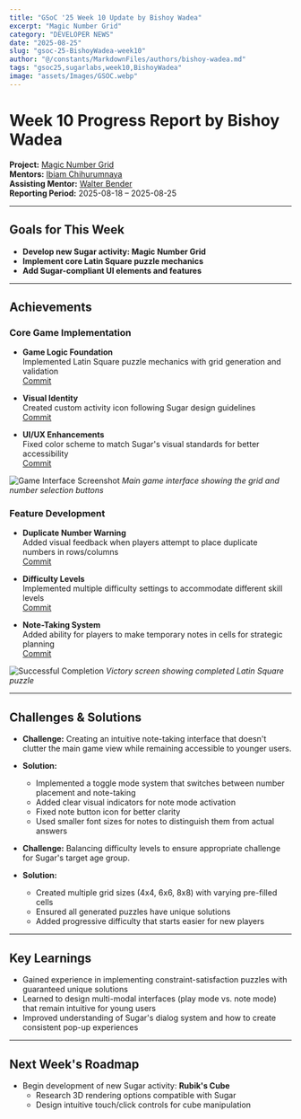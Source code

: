 ```yaml
---
title: "GSoC '25 Week 10 Update by Bishoy Wadea"
excerpt: "Magic Number Grid"
category: "DEVELOPER NEWS"
date: "2025-08-25"
slug: "gsoc-25-BishoyWadea-week10"
author: "@/constants/MarkdownFiles/authors/bishoy-wadea.md"
tags: "gsoc25,sugarlabs,week10,BishoyWadea"
image: "assets/Images/GSOC.webp"
---
```


# Week 10 Progress Report by Bishoy Wadea

**Project:** [Magic Number Grid](https://github.com/Bishoywadea/Magic-Number-Grid)  
**Mentors:** [Ibiam Chihurumnaya](https://github.com/chimosky)  
**Assisting Mentor:** [Walter Bender](https://github.com/walterbender/)  
**Reporting Period:** 2025-08-18 – 2025-08-25  

---

## Goals for This Week

- **Develop new Sugar activity: Magic Number Grid**
- **Implement core Latin Square puzzle mechanics**
- **Add Sugar-compliant UI elements and features**

---

## Achievements

### Core Game Implementation

- **Game Logic Foundation**  
  Implemented Latin Square puzzle mechanics with grid generation and validation  
  [Commit](https://github.com/Bishoywadea/Magic-Number-Grid/commit/87f76cbba392252d3c7002830c1f4889a1e4401b)

- **Visual Identity**  
  Created custom activity icon following Sugar design guidelines  
  [Commit](https://github.com/Bishoywadea/Magic-Number-Grid/commit/605fcb7c92eab120cb9544b0b667c791f65a559f)

- **UI/UX Enhancements**  
  Fixed color scheme to match Sugar's visual standards for better accessibility  
  [Commit](https://github.com/Bishoywadea/Magic-Number-Grid/commit/c820cd105f423081aa6b1f9f4ae842210391a80c)

![Game Interface Screenshot](https://raw.githubusercontent.com/Bishoywadea/Magic-Number-Grid/refs/heads/main/screen_shots/01.png)
*Main game interface showing the grid and number selection buttons*

### Feature Development

- **Duplicate Number Warning**  
  Added visual feedback when players attempt to place duplicate numbers in rows/columns  
  [Commit](https://github.com/Bishoywadea/Magic-Number-Grid/commit/f9b557013677355284ae8138df730441921573be)

- **Difficulty Levels**  
  Implemented multiple difficulty settings to accommodate different skill levels  
  [Commit](https://github.com/Bishoywadea/Magic-Number-Grid/commit/f9a8793fbbaa7aa83d9afbb1d9e15dfa95544ec8)

- **Note-Taking System**  
  Added ability for players to make temporary notes in cells for strategic planning  
  [Commit](https://github.com/Bishoywadea/Magic-Number-Grid/commit/1a7d89e3eec48f19d96a2e33b93846cd9316ad74)

![Successful Completion](https://raw.githubusercontent.com/Bishoywadea/Magic-Number-Grid/refs/heads/main/screen_shots/03.png)
*Victory screen showing completed Latin Square puzzle*

---

## Challenges & Solutions

- **Challenge:** Creating an intuitive note-taking interface that doesn't clutter the main game view while remaining accessible to younger users.

- **Solution:**  
  - Implemented a toggle mode system that switches between number placement and note-taking
  - Added clear visual indicators for note mode activation
  - Fixed note button icon for better clarity
  - Used smaller font sizes for notes to distinguish them from actual answers

- **Challenge:** Balancing difficulty levels to ensure appropriate challenge for Sugar's target age group.

- **Solution:**  
  - Created multiple grid sizes (4x4, 6x6, 8x8) with varying pre-filled cells
  - Ensured all generated puzzles have unique solutions
  - Added progressive difficulty that starts easier for new players

---

## Key Learnings

- Gained experience in implementing constraint-satisfaction puzzles with guaranteed unique solutions
- Learned to design multi-modal interfaces (play mode vs. note mode) that remain intuitive for young users
- Improved understanding of Sugar's dialog system and how to create consistent pop-up experiences

---

## Next Week's Roadmap

- Begin development of new Sugar activity: **Rubik's Cube**
  - Research 3D rendering options compatible with Sugar
  - Design intuitive touch/click controls for cube manipulation
